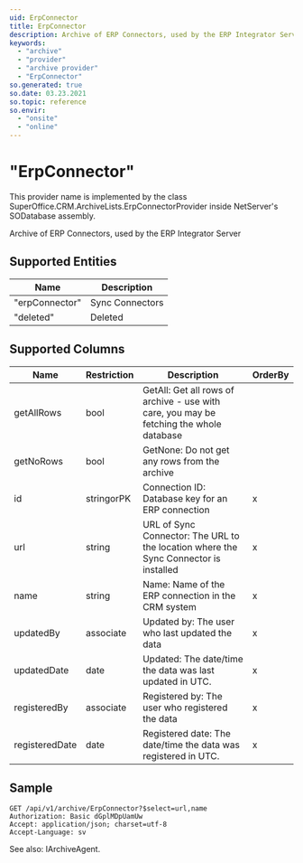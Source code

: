 ```yaml
---
uid: ErpConnector
title: ErpConnector
description: Archive of ERP Connectors, used by the ERP Integrator Server
keywords:
  - "archive"
  - "provider"
  - "archive provider"
  - "ErpConnector"
so.generated: true
so.date: 03.23.2021
so.topic: reference
so.envir:
  - "onsite"
  - "online"
---
```


# "ErpConnector"

This provider name is implemented by the class <see cref="T:SuperOffice.CRM.ArchiveLists.ErpConnectorProvider">SuperOffice.CRM.ArchiveLists.ErpConnectorProvider</see> inside NetServer's SODatabase assembly.

Archive of ERP Connectors, used by the ERP Integrator Server

## Supported Entities
| Name | Description |
| ---- | ----- |
|"erpConnector"|Sync Connectors|
|"deleted"|Deleted|

## Supported Columns
| Name | Restriction | Description | OrderBy
| ---- | ----- | ------- | ------ |
|getAllRows|bool|GetAll: Get all rows of archive - use with care, you may be fetching the whole database|  |
|getNoRows|bool|GetNone: Do not get any rows from the archive|  |
|id|stringorPK|Connection ID: Database key for an ERP connection| x |
|url|string|URL of Sync Connector: The URL to the location where the Sync Connector is installed| x |
|name|string|Name: Name of the ERP connection in the CRM system| x |
|updatedBy|associate|Updated by: The user who last updated the data| x |
|updatedDate|date|Updated: The date/time the data was last updated in UTC.| x |
|registeredBy|associate|Registered by: The user who registered the data| x |
|registeredDate|date|Registered date: The date/time the data was registered in UTC.| x |

## Sample

```http!
GET /api/v1/archive/ErpConnector?$select=url,name
Authorization: Basic dGplMDpUamUw
Accept: application/json; charset=utf-8
Accept-Language: sv

```



See also: <see cref="T:SuperOffice.CRM.Services.IArchiveAgent">IArchiveAgent</see>.</p>

